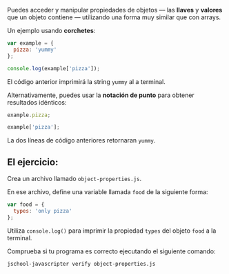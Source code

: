 Puedes acceder y manipular propiedades de objetos –– las **llaves** y **valores** que un objeto contiene –– utilizando una forma muy similar que con arrays.

Un ejemplo usando **corchetes**:

```js
var example = {
  pizza: 'yummy'
};

console.log(example['pizza']);
```

El código anterior imprimirá la string `yummy` al a terminal.

Alternativamente, puedes usar la **notación de punto** para obtener resultados idénticos:

```js
example.pizza;

example['pizza'];
```

La dos líneas de código anteriores retornaran `yummy`.

## El ejercicio:

Crea un archivo llamado `object-properties.js`.

En ese archivo, define una variable llamada `food` de la siguiente forma:

```js
var food = {
  types: 'only pizza'
};
```

Utiliza `console.log()` para imprimir la propiedad `types` del objeto `food` a la terminal.

Comprueba si tu programa es correcto ejecutando el siguiente comando:

```bash
jschool-javascripter verify object-properties.js
```

